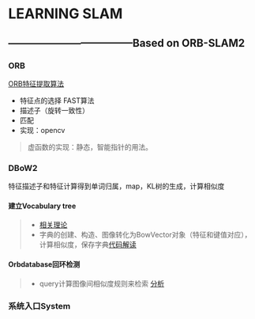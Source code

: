 # LEARNING SLAM
## ————————————Based on ORB-SLAM2 

### ORB 
[ORB特征提取算法](https://blog.csdn.net/yang843061497/article/details/38553765)
- 特征点的选择 FAST算法
- 描述子（旋转一致性）
- 匹配
- 实现：opencv
> 虚函数的实现：静态，智能指针的用法。

### DBoW2
特征描述子和特征计算得到单词归属，map，KL树的生成，计算相似度
#### 建立Vocabulary tree
> - [相关理论](https://blog.csdn.net/lwx309025167/article/details/80524020)
> - 字典的创建、构造、图像转化为BowVector对象（特征和键值对应），计算相似度，保存字典[代码解读](https://blog.csdn.net/lwx309025167/article/details/80528179)
#### Orbdatabase回环检测
> - query计算图像间相似度规则来检索 [分析](https://blog.csdn.net/lwx309025167/article/details/80565061)

### 系统入口System
